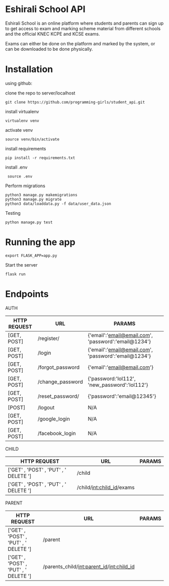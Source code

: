 # Eshirali School API

Eshirali School is an online platform where students and parents can sign up to get access to exam and marking scheme material from different schools and the official KNEC KCPE and KCSE exams.

Exams can either be done on the platform and marked by the system, or can be downloaded to be done physically. 

# Installation

using github:

clone the repo to server/localhost

```git clone https://github.com/programming-girls/student_api.git```

install virtualenv

```virtualenv venv```

activate venv

``` source venv/bin/activate ```

install requirements

```pip install -r requirements.txt ```

install .env

``` source .env```

Perform migrations

```
python3 manage.py makemigrations
python3 manage.py migrate
python3 data/loaddata.py -f data/user_data.json
```


Testing

```python manage.py test```

# Running the app

```export FLASK_APP=app.py```

Start the server

```flask run```

# Endpoints

AUTH

| HTTP REQUEST | URL                     | PARAMS                                               |
|--------------|-------------------------|------------------------------------------------------|
| [GET, POST]  | /register/              | {'email':'email@email.com', 'password':'email@1234'} |
| [GET, POST]  | /login                  | {'email':'email@email.com', 'password':'email@1234'} |
| [GET, POST]  | /forgot_password        | {'email':'email@email.com'}                          |
| [GET, POST]  | /change_password        | {'password:'lol112', 'new_password':'lol112'}        |
| [GET, POST]  | /reset_password/<token> | {'password':'email@12345'}                           |
| [POST]       | /logout                 | N/A                                                  |
| [GET, POST]  | /google_login           | N/A                                                  |
| [GET, POST]  | /facebook_login         | N/A                                                  |


CHILD

| HTTP REQUEST                             | URL                         | PARAMS |
|------------------------------------------|-----------------------------|--------|
| ['GET' ,  'POST' ,  'PUT' ,  ' DELETE '] | /child                      |        |
| ['GET' ,  'POST' ,  'PUT' ,  ' DELETE '] | /child/<int:child_id>/exams |        |


PARENT

| HTTP REQUEST                             | URL                                           | PARAMS |
|------------------------------------------|-----------------------------------------------|--------|
| ['GET' ,  'POST' ,  'PUT' ,  ' DELETE '] | /parent                                       |        |
| ['GET' ,  'POST' ,  'PUT' ,  ' DELETE '] | /parents_child/<int:parent_id>/<int:child_id> |        |
